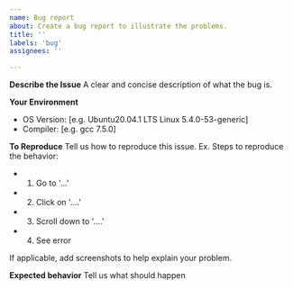 ```yaml
---
name: Bug report
about: Create a bug report to illustrate the problems.
title: ''
labels: 'bug'
assignees: ''

---
```


**Describe the Issue**
A clear and concise description of what the bug is.

**Your Environment**

 - OS Version: [e.g. Ubuntu20.04.1 LTS Linux 5.4.0-53-generic]
 - Compiler: [e.g. gcc 7.5.0]


**To Reproduce**
Tell us how to reproduce this issue.
Ex. Steps to reproduce the behavior:
- 1. Go to '...'
- 2. Click on '....'
- 3. Scroll down to '....'
- 4. See error

If applicable, add screenshots to help explain your problem.

**Expected behavior**
Tell us what should happen

   
